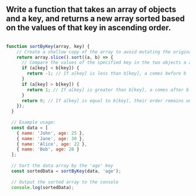 ## Write a function that takes an array of objects and a key, and returns a new array sorted based on the values of that key in ascending order. 


```js

function sortByKey(array, key) {
    // Create a shallow copy of the array to avoid mutating the original array
    return array.slice().sort((a, b) => {
      // Compare the values of the specified key in the two objects a and b
      if (a[key] < b[key]) {
        return -1; // If a[key] is less than b[key], a comes before b
      }
      if (a[key] > b[key]) {
        return 1; // If a[key] is greater than b[key], a comes after b
      }
      return 0; // If a[key] is equal to b[key], their order remains unchanged
    });
  }
  
  // Example usage:
  const data = [
    { name: 'John', age: 25 },
    { name: 'Jane', age: 30 },
    { name: 'Alice', age: 22 },
    { name: 'Bob', age: 28 }
  ];
  
  // Sort the data array by the 'age' key
  const sortedData = sortByKey(data, 'age');
  
  // Output the sorted array to the console
  console.log(sortedData);
  
  ```